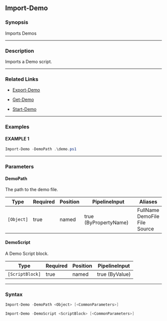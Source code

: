 Import-Demo
-----------




### Synopsis
Imports Demos



---


### Description

Imports a Demo script.



---


### Related Links
* [Export-Demo](Export-Demo.md)



* [Get-Demo](Get-Demo.md)



* [Start-Demo](Start-Demo.md)





---


### Examples
#### EXAMPLE 1
```PowerShell
Import-Demo -DemoPath .\demo.ps1
```



---


### Parameters
#### **DemoPath**

The path to the demo file.






|Type      |Required|Position|PipelineInput        |Aliases                                  |
|----------|--------|--------|---------------------|-----------------------------------------|
|`[Object]`|true    |named   |true (ByPropertyName)|FullName<br/>DemoFile<br/>File<br/>Source|



#### **DemoScript**

A Demo Script block.






|Type           |Required|Position|PipelineInput |
|---------------|--------|--------|--------------|
|`[ScriptBlock]`|true    |named   |true (ByValue)|





---


### Syntax
```PowerShell
Import-Demo -DemoPath <Object> [<CommonParameters>]
```
```PowerShell
Import-Demo -DemoScript <ScriptBlock> [<CommonParameters>]
```
